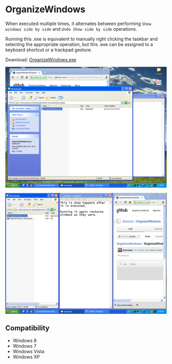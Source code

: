 OrganizeWindows
===============

When executed multiple times, it alternates between performing `Show windows side by side` and `Undo Show side by side` operations.

Running this .exe is equivalent to manually right clicking the taskbar and selecting the appropriate operation, but this .exe can be assigned to a keyboard shortcut or a trackpad gesture.

Download: [OrganizeWindows.exe](https://github.com/shurcooL/OrganizeWindows/blob/master/OrganizeWindows.exe)

![](OrganizeWindows1.png)

![](OrganizeWindows2.png)

Compatibility
-------------

- Windows 8
- Windows 7
- Windows Vista
- Windows XP
